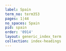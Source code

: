 ```yaml
---
label: Spain
term_no: term353
pages: 1|44
no_spaces: Spain
pid: spain
order: '0914'
layout: generic_index_term
collection: index-headings
---
```

